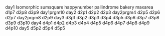day1
Isomorphic
sumsquare
happynumber
pallindrome
bakery
maxarea
d1p7
d2p8
d3p9
day1prgm10
day2
d2p1
d2p2
d2p3
day2prgm4
d2p5
d2p6
d2p7
day2prgm8
d2p9
day3
d3p1
d3p2
d3p3
d3p4
d3p5
d3p6
d3p7
d3p8
d3p9
d3p10
day4
d4p1
d4p2
d4p3
d4p4
d4p5
d4p6
d4p7
d4p8
d4p9
d4p10
day5
d5p2
d5p4
d5p5
